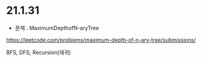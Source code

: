 # 21.1.31

- 문제 : MaximumDepthofN-aryTree

https://leetcode.com/problems/maximum-depth-of-n-ary-tree/submissions/

BFS, DFS, Recursion(재귀)